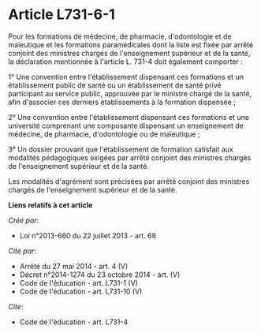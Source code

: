 # Article L731-6-1

Pour les formations de médecine, de pharmacie, d'odontologie et de maïeutique et les formations paramédicales dont la liste
est fixée par arrêté conjoint des ministres chargés de l'enseignement supérieur et de la santé, la déclaration mentionnée à
l'article L. 731-4 doit également comporter : 

1° Une convention entre l'établissement dispensant ces formations et un établissement public de santé ou un établissement de
santé privé participant au service public, approuvée par le ministre chargé de la santé, afin d'associer ces derniers
établissements à la formation dispensée ; 

2° Une convention entre l'établissement dispensant ces formations et une université comprenant une composante dispensant un
enseignement de médecine, de pharmacie, d'odontologie ou de maïeutique ; 

3° Un dossier prouvant que l'établissement de formation satisfait aux modalités pédagogiques exigées par arrêté conjoint des
ministres chargés de l'enseignement supérieur et de la santé. 

Les modalités d'agrément sont précisées par arrêté conjoint des ministres chargés de l'enseignement supérieur et de la santé.

**Liens relatifs à cet article**

_Créé par_:

  - Loi n°2013-660 du 22 juillet 2013 - art. 68

_Cité par_:

  - Arrêté du 27 mai 2014 - art. 4 (V)
  - Décret n°2014-1274 du 23 octobre 2014 - art. (V)
  - Code de l'éducation - art. L731-1 (V)
  - Code de l'éducation - art. L731-10 (V)

_Cite_:

  - Code de l'éducation - art. L731-4
